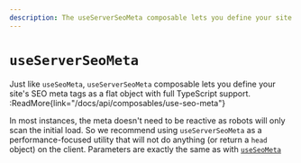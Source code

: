 ```yaml
---
description: The useServerSeoMeta composable lets you define your site's SEO meta tags as a flat object with full TypeScript support.
---
```


# `useServerSeoMeta`

Just like `useSeoMeta`, `useServerSeoMeta` composable lets you define your site's SEO meta tags as a flat object with full TypeScript support.
:ReadMore{link="/docs/api/composables/use-seo-meta"}

In most instances, the meta doesn't need to be reactive as robots will only scan the initial load. So we recommend using `useServerSeoMeta` as a performance-focused utility that will not do anything (or return a `head` object) on the client.
Parameters are exactly the same as with [`useSeoMeta`](/docs/api/composables/use-seo-meta)